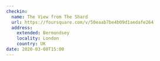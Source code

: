 ```yaml
---
checkin:
  name: The View from The Shard
  url: https://foursquare.com/v/50eaab7be4b09d1aedafe264
  address:
    extended: Bermondsey
    locality: London
    country: UK
date: 2020-03-08T15:00
---
```

